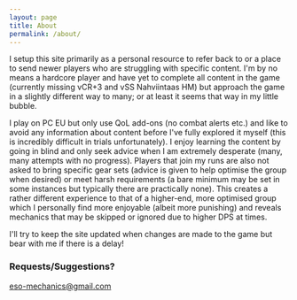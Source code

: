 ```yaml
---
layout: page
title: About
permalink: /about/
---
```


I setup this site primarily as a personal resource to refer back to or a place to send newer players who are struggling with specific content.
I'm by no means a hardcore player and have yet to complete all content in the game (currently missing vCR+3 and vSS Nahviintaas HM) but approach the game in a slightly different way to many; or at least it seems that way in my little bubble.

I play on PC EU but only use QoL add-ons (no combat alerts etc.) and like to avoid any information about content before I've fully explored it myself (this is incredibly difficult in trials unfortunately).  I enjoy learning the content by going in blind and only seek advice when I am extremely desperate (many, many attempts with no progress).  Players that join my runs are also not asked to bring specific gear sets (advice is given to help optimise the group when desired) or meet harsh requirements (a bare minimum may be set in some instances but typically there are practically none).  This creates a rather different experience to that of a higher-end, more optimised group which I personally find more enjoyable (albeit more punishing) and reveals mechanics that may be skipped or ignored due to higher DPS at times.

I'll try to keep the site updated when changes are made to the game but bear with me if there is a delay!

### Requests/Suggestions?

[eso-mechanics@gmail.com](mailto:eso-mechanics@gmail.com)
